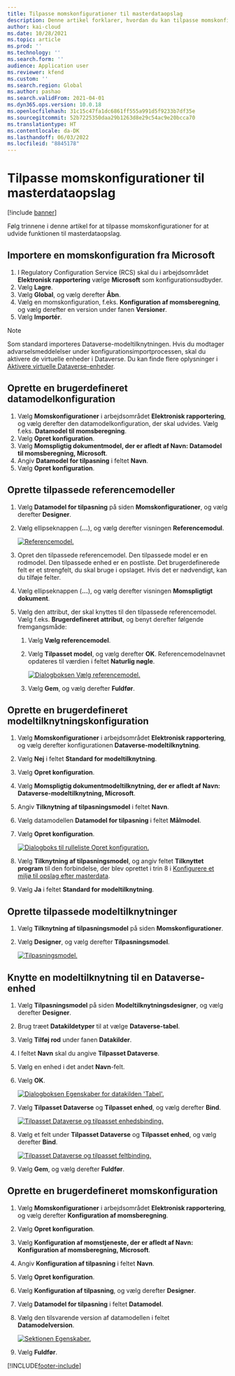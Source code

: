 ```yaml
---
title: Tilpasse momskonfigurationer til masterdataopslag
description: Denne artikel forklarer, hvordan du kan tilpasse momskonfigurationer for at udvide funktionen til masterdataopslag.
author: kai-cloud
ms.date: 10/28/2021
ms.topic: article
ms.prod: ''
ms.technology: ''
ms.search.form: ''
audience: Application user
ms.reviewer: kfend
ms.custom: ''
ms.search.region: Global
ms.author: pashao
ms.search.validFrom: 2021-04-01
ms.dyn365.ops.version: 10.0.18
ms.openlocfilehash: 31c15c47fa1dc6861ff555a991d5f9233b7df35e
ms.sourcegitcommit: 52b7225350daa29b1263d8e29c54ac9e20bcca70
ms.translationtype: HT
ms.contentlocale: da-DK
ms.lasthandoff: 06/03/2022
ms.locfileid: "8845178"
---
```

# <a name="customize-tax-configurations-for-master-data-lookup"></a>Tilpasse momskonfigurationer til masterdataopslag

[!include [banner](../includes/banner.md)]

Følg trinnene i denne artikel for at tilpasse momskonfigurationer for at udvide funktionen til masterdataopslag.

## <a name="import-a-tax-configuration-provided-by-microsoft"></a>Importere en momskonfiguration fra Microsoft

1. I Regulatory Configuration Service (RCS) skal du i arbejdsområdet **Elektronisk rapportering** vælge **Microsoft** som konfigurationsudbyder.
2. Vælg **Lagre**.
3. Vælg **Global**, og vælg derefter **Åbn**.
4. Vælg en momskonfiguration, f.eks. **Konfiguration af momsberegning**, og vælg derefter en version under fanen **Versioner**.
5. Vælg **Importér**.

> [!NOTE]
> Som standard importeres Dataverse-modeltilknytningen. Hvis du modtager advarselsmeddelelser under konfigurationsimportprocessen, skal du aktivere de virtuelle enheder i Dataverse. Du kan finde flere oplysninger i [Aktivere virtuelle Dataverse-enheder](../../fin-ops-core/dev-itpro/power-platform/enable-virtual-entities.md).

## <a name="create-a-customized-data-model-configuration"></a>Oprette en brugerdefineret datamodelkonfiguration

1. Vælg **Momskonfigurationer** i arbejdsområdet **Elektronisk rapportering**, og vælg derefter den datamodelkonfiguration, der skal udvides. Vælg f.eks. **Datamodel til momsberegning**.
2. Vælg **Opret konfiguration**.
3. Vælg **Momspligtig dokumentmodel, der er afledt af Navn: Datamodel til momsberegning, Microsoft**.
4. Angiv **Datamodel for tilpasning** i feltet **Navn**.
5. Vælg **Opret konfiguration**.

## <a name="create-customized-reference-models"></a>Oprette tilpassede referencemodeller

1. Vælg **Datamodel for tilpasning** på siden **Momskonfigurationer**, og vælg derefter **Designer**.
2. Vælg ellipseknappen (**...**), og vælg derefter visningen **Referencemodul**.

    [![Referencemodel.](./media/pic2.png)](./media/pic2.png)

3. Opret den tilpassede referencemodel. Den tilpassede model er en rodmodel. Den tilpassede enhed er en postliste. Det brugerdefinerede felt er et strengfelt, du skal bruge i opslaget. Hvis det er nødvendigt, kan du tilføje felter.
4. Vælg ellipseknappen (**...**), og vælg derefter visningen **Momspligtigt dokument**.
5. Vælg den attribut, der skal knyttes til den tilpassede referencemodel. Vælg f.eks. **Brugerdefineret attribut**, og benyt derefter følgende fremgangsmåde:

    1. Vælg **Vælg referencemodel**.
    2. Vælg **Tilpasset model**, og vælg derefter **OK**. Referencemodelnavnet opdateres til værdien i feltet **Naturlig nøgle**.

        [![Dialogboksen Vælg referencemodel.](./media/pic5.png)](./media/pic5.png)

    3. Vælg **Gem**, og vælg derefter **Fuldfør**.

## <a name="create-a-customized-model-mapping-configuration"></a>Oprette en brugerdefineret modeltilknytningskonfiguration

1. Vælg **Momskonfigurationer** i arbejdsområdet **Elektronisk rapportering**, og vælg derefter konfigurationen **Dataverse-modeltilknytning**.
2. Vælg **Nej** i feltet **Standard for modeltilknytning**.
3. Vælg **Opret konfiguration**.
4. Vælg **Momspligtig dokumentmodeltilknytning, der er afledt af Navn: Dataverse-modeltilknytning, Microsoft**.
5. Angiv **Tilknytning af tilpasningsmodel** i feltet **Navn**.
6. Vælg datamodellen **Datamodel for tilpasning** i feltet **Målmodel**.
7. Vælg **Opret konfiguration**.

    [![Dialogboks til rulleliste Opret konfiguration.](./media/pic6.png)](./media/pic6.png)

8. Vælg **Tilknytning af tilpasningsmodel**, og angiv feltet **Tilknyttet program** til den forbindelse, der blev oprettet i trin 8 i [Konfigurere et miljø til opslag efter masterdata](tax-service-set-up-environment-master-data-lookup.md).
9. Vælg **Ja** i feltet **Standard for modeltilknytning**.

## <a name="create-customized-model-mappings"></a>Oprette tilpassede modeltilknytninger

1. Vælg **Tilknytning af tilpasningsmodel** på siden **Momskonfigurationer**.
2. Vælg **Designer**, og vælg derefter **Tilpasningsmodel**.

    [![Tilpasningsmodel.](./media/pic8.png)](./media/pic8.png)

## <a name="map-a-model-mapping-to-a-dataverse-entity"></a>Knytte en modeltilknytning til en Dataverse-enhed

1. Vælg **Tilpasningsmodel** på siden **Modeltilknytningsdesigner**, og vælg derefter **Designer**.
2. Brug træet **Datakildetyper** til at vælge **Dataverse-tabel**.
3. Vælg **Tilføj rod** under fanen **Datakilder**.
4. I feltet **Navn** skal du angive **Tilpasset Dataverse**.
5. Vælg en enhed i det andet **Navn**-felt.
6. Vælg **OK**.

    [![Dialogboksen Egenskaber for datakilden 'Tabel'.](./media/pic9.png)](./media/pic9.png)

7. Vælg **Tilpasset Dataverse** og **Tilpasset enhed**, og vælg derefter **Bind**.

    [![Tilpasset Dataverse og tilpasset enhedsbinding.](./media/pic10.png)](./media/pic10.png)

8. Vælg et felt under **Tilpasset Dataverse** og **Tilpasset enhed**, og vælg derefter **Bind**.

    [![Tilpasset Dataverse og tilpasset feltbinding.](./media/pic11.png)](./media/pic11.png)

9. Vælg **Gem**, og vælg derefter **Fuldfør**.

## <a name="create-a-customized-tax-configuration"></a>Oprette en brugerdefineret momskonfiguration

1. Vælg **Momskonfigurationer** i arbejdsområdet **Elektronisk rapportering**, og vælg derefter **Konfiguration af momsberegning**.
2. Vælg **Opret konfiguration**.
3. Vælg **Konfiguration af momstjeneste, der er afledt af Navn: Konfiguration af momsberegning, Microsoft**.
4. Angiv **Konfiguration af tilpasning** i feltet **Navn**.
5. Vælg **Opret konfiguration**.
6. Vælg **Konfiguration af tilpasning**, og vælg derefter **Designer**.
7. Vælg **Datamodel for tilpasning** i feltet **Datamodel**.
8. Vælg den tilsvarende version af datamodellen i feltet **Datamodelversion**.

    [![Sektionen Egenskaber.](./media/pic13.png)](./media/pic13.png)

9. Vælg **Fuldfør**.

[!INCLUDE[footer-include](../../includes/footer-banner.md)]
